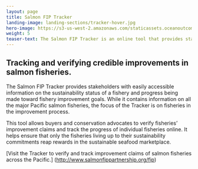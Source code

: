 ```yaml
---
layout: page 
title: Salmon FIP Tracker
landing-image: landing-sections/tracker-hover.jpg
hero-image: https://s3-us-west-2.amazonaws.com/staticassets.oceanoutcomes.org/hero+photos/trackerhero.jpg
weight: 5
teaser-text: The Salmon FIP Tracker is an online tool that provides stakeholders with easily accessible information on the sustainability status of a fishery and progress being made toward fishery improvement goals.
---
```

## Tracking and verifying credible improvements in salmon fisheries. 

The Salmon FIP Tracker provides stakeholders with easily accessible information on the sustainability status of a fishery and progress being made toward fishery improvement goals. While it contains information on all the major Pacific salmon fisheries, the focus of the Tracker is on fisheries in the improvement process. 

This tool allows buyers and conservation advocates to verify fisheries’ improvement claims and track the progress of individual fisheries online. It helps ensure that only the fisheries living up to their sustainability commitments reap rewards in the sustainable seafood marketplace.

[Visit the Tracker to verify and track improvement claims of salmon fisheries across the Pacific.] (http://www.salmonfippartnership.org/fip) 
		
